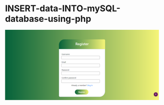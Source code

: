 # INSERT-data-INTO-mySQL-database-using-php

![Image description](https://github.com/Haiahemmohamed/INSERT-data-INTO-mySQL-database-using-php/blob/master/04-img/Registration%20page.png?raw=true)
